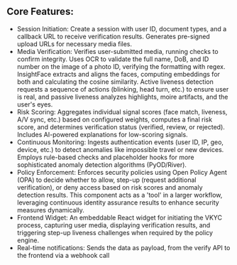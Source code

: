 
## Core Features:

- Session Initiation: Create a session with user ID, document types, and a callback URL to receive verification results. Generates pre-signed upload URLs for necessary media files.
- Media Verification: Verifies user-submitted media, running checks to confirm integrity. Uses OCR to validate the full name, DoB, and ID number on the image of a photo ID, verifying the formatting with regex. InsightFace extracts and aligns the faces, computing embeddings for both and calculating the cosine similarity. Active liveness detection requests a sequence of actions (blinking, head turn, etc.) to ensure user is real, and passive liveness analyzes highlights, moire artifacts, and the user's eyes.
- Risk Scoring: Aggregates individual signal scores (face match, liveness, A/V sync, etc.) based on configured weights, computes a final risk score, and determines verification status (verified, review, or rejected). Includes AI-powered explanations for low-scoring signals.
- Continuous Monitoring: Ingests authentication events (user ID, IP, geo, device, etc.) to detect anomalies like impossible travel or new devices. Employs rule-based checks and placeholder hooks for more sophisticated anomaly detection algorithms (PyOD/River).
- Policy Enforcement: Enforces security policies using Open Policy Agent (OPA) to decide whether to allow, step-up (request additional verification), or deny access based on risk scores and anomaly detection results. This component acts as a 'tool' in a larger workflow, leveraging continuous identity assurance results to enhance security measures dynamically.
- Frontend Widget: An embeddable React widget for initiating the VKYC process, capturing user media, displaying verification results, and triggering step-up liveness challenges when required by the policy engine.
- Real-time notifications: Sends the data as payload, from the verify API to the frontend via a webhook call

